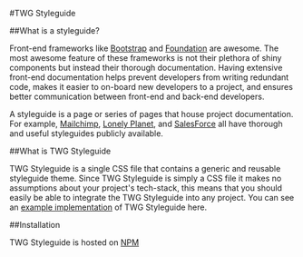 #TWG Styleguide

##What is a styleguide?

Front-end frameworks like [Bootstrap](http://getbootstrap.com/) and [Foundation](http://foundation.zurb.com/) are awesome. The most awesome feature of these frameworks is not their plethora of shiny components but instead their thorough documentation. Having extensive front-end documentation helps prevent developers from writing redundant code, makes it easier to on-board new developers to a project, and ensures better communication between front-end and back-end developers.

A styleguide is a page or series of pages that house project documentation. For example, [Mailchimp](http://ux.mailchimp.com/patterns/), [Lonely Planet](http://rizzo.lonelyplanet.com/styleguide/design-elements/colours), and [SalesForce](https://www.lightningdesignsystem.com/) all have thorough and useful styleguides publicly available.

##What is TWG Styleguide

TWG Styleguide is a single CSS file that contains a generic and reusable styleguide theme. Since TWG Styleguide is simply a CSS file it makes no assumptions about your project's tech-stack, this means that you should easily be able to integrate the TWG Styleguide into any project. You can see an [example implementation](http://twg.github.io/styleguide/) of TWG Styleguide here.

##Installation

TWG Styleguide is hosted on [NPM](https://www.npmjs.com/)

